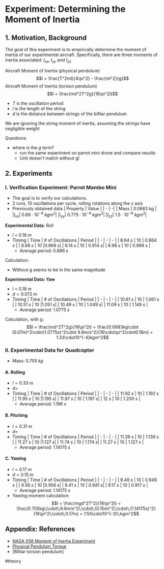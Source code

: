 # Experiment: Determining the Moment of Inertia

## 1. Motivation, Background
The goal of this experiment is to empirically determine the moment of inertia of our experimental aircraft. Specifically, there are three moments of inertia associated: $I_{xx}$, $I_{yy}$ and $I_{zz}$ 

Aircraft Moment of Inertia (physical pendulum) 
$$I = \frac{T^2ml}{4\pi^2} - \frac{ml^2}{g}$$
Aircraft Moment of Inertia (torsion pendulum)
$$I = \frac{md^2T^2g}{16\pi^2l}$$
- $T$ is the oscillation period
- $l$ is the length of the string
- $d$ is the distance between strings of the bifilar pendulum

We are ignoring the string moment of inertia, assuming the strings have negligible weight

Questions:
- where is the $g$ term?
	- run the same experiment on parrot mini drone and compare results
	- Unit doesn't match without g!

## 2. Experiments

### I. Verification Experiment: Parrot Mambo Mini
- The goal is to verify our calculations. 
- 2 runs, 10 oscillations per cycle, rolling rotations along the x axis
- Previously obtained data
 | Property | Value |
 | - | -|
 | Mass | 0.0683 kg |
 |$I_{xx}$| $0.69 \cdot 10^{-4} \: kgm^2$|
 |$I_{yy}$| $0.775 \cdot 10^{-4} \: kgm^2$|
 |$I_{zz}$| $1.5 \cdot 10^{-4} \: kgm^2$| 

**Experimental Data**: Roll
- $l$ = $0.18 \;m$
- Timing
| Time | # of Oscillations | Period |
| - | - | - |
| $8.64 \;s$ | 10 | $0.864 \;s$ |
| $8.68 \;s$ | 10 |$0.868 \; s$|
| $9.14 \; s$ | 10 | $0.914\;s$|
| $8.98 \;s$ | 10 | $0.898\;s$ |
	- Average period: $0.886\;s$

Calculation: 
- Without g seems to be in the same magnitude

**Experimental Data: Yaw**
- $l$ = $0.18 \;m$
- $d = 0.072\;m$
- Timing
| Time | # of Oscillations | Period |
| - | - | - |
| $10.61 \;s$ | 10 | $1.061\;s$ |
| $10.51 \;s$ | 10 |$1.051 \; s$|
| $10.49 \; s$ | 10 | $1.049\;s$|
| $11.09\;s$ | 10 | $1.149\;s$ |
	- Average period: $1.0775\;s$

Calculation, with g:
$$I = \frac{md^2T^2g}{16\pi^2l} = \frac{0.0683kg\cdot (0.07m)^2\cdot(1.0775s)^2\cdot 9.8m/s^2}{16\cdot\pi^2\cdot0.18m} = 1.33\cdot10^{-4}kgm^2$$ 
### II. Experimental Data for Quadcopter
- Mass: $0.705\;kg$

#### A. Rolling
- $l = 0.33 \;m$
- $d =$
- Timing
| Time | # of Oscillations | Period |
| - | - | - |
| $11.92\;s$ | 10 | $1.192\;s$ |
| $11.95\;s$ | 10 |$1.195\; s$|
| $11.97\; s$ | 10 | $1.197\;s$|
| $12\;s$ | 10 | $1.200\;s$ |
	- Average period: $1.196\;s$

#### B. Pitching
- $l = 0.31\;m$
- $d=$
- Timing
| Time | # of Oscillations | Period |
| - | - | - |
| $11.39 \;s$ | 10 | $1.139 \;s$ |
| $11.27 \;s$ | 10 |$1.127 \; s$|
| $11.74 \; s$ | 10 | $1.174 \;s$|
| $11.27 \;s$ | 10 | $1.127\;s$ |
	- Average period: $1.14175\;s$

#### C. Yawing
- $l = 0.17\;m$
- $d = 0.15\;m$
- Timing
| Time | # of Oscillations | Period |
| - | - | - |
| $9.49 \;s$ | 10 | $0.949 \;s$ |
| $9.56 \;s$ | 10 |$0.956 \; s$|
| $9.41 \; s$ | 10 | $0.941 \;s$|
| $9.17 \;s$ | 10 | $0.917 \;s$ |
	- Average period: $1.14175\;s$
- Yawing moment calculation:
$$I = \frac{mgd^2T^2}{16\pi^2l} = \frac{0.705kg\;\cdot\;9.8m/s^2\;\cdot\;(0.15m)^2\;\cdot\;(1.14175s)^2}{16\pi^2\;\cdot\;0.17m} = 7.55\cdot10^{-3}\;kgm^2$$

## Appendix: References
- [NASA X56 Moment of Inertia Experiment](https://www.youtube.com/watch?v=7xQJ2sVQrUA)
- [Physical Pendulum Torque](https://phys.libretexts.org/Bookshelves/University_Physics/Book%3A_University_Physics_(OpenStax)/Book%3A_University_Physics_I_-_Mechanics_Sound_Oscillations_and_Waves_(OpenStax)/15%3A_Oscillations/15.05%3A_Pendulums)
- [Bifilar torsion pendulum]


#theory 